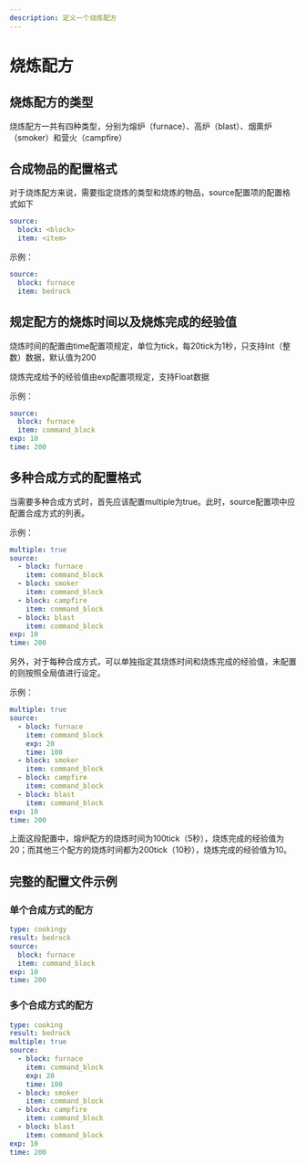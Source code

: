 ```yaml
---
description: 定义一个烧炼配方
---
```


# 烧炼配方

## 烧炼配方的类型

烧炼配方一共有四种类型，分别为熔炉（furnace）、高炉（blast）、烟熏炉（smoker）和营火（campfire）

## 合成物品的配置格式

对于烧炼配方来说，需要指定烧炼的类型和烧炼的物品，source配置项的配置格式如下

```yaml
source:
  block: <block>
  item: <item>
```

示例：

```yaml
source:
  block: furnace
  item: bedrock
```

## 规定配方的烧炼时间以及烧炼完成的经验值

烧炼时间的配置由time配置项规定，单位为tick，每20tick为1秒，只支持Int（整数）数据，默认值为200

烧炼完成给予的经验值由exp配置项规定，支持Float数据

示例：

```yaml
source:
  block: furnace
  item: command_block
exp: 10
time: 200
```

## 多种合成方式的配置格式

当需要多种合成方式时，首先应该配置multiple为true。此时，source配置项中应配置合成方式的列表。

示例：

```yaml
multiple: true
source:
  - block: furnace
    item: command_block
  - block: smoker
    item: command_block
  - block: campfire
    item: command_block
  - block: blast
    item: command_block
exp: 10
time: 200
```

另外，对于每种合成方式，可以单独指定其烧炼时间和烧炼完成的经验值，未配置的则按照全局值进行设定。

示例：

```yaml
multiple: true
source:
  - block: furnace
    item: command_block
    exp: 20
    time: 100
  - block: smoker
    item: command_block
  - block: campfire
    item: command_block
  - block: blast
    item: command_block
exp: 10
time: 200
```

上面这段配置中，熔炉配方的烧炼时间为100tick（5秒），烧炼完成的经验值为20；而其他三个配方的烧炼时间都为200tick（10秒），烧炼完成的经验值为10。

## 完整的配置文件示例

### 单个合成方式的配方

```yaml
type: cookingy
result: bedrock
source:
  block: furnace
  item: command_block
exp: 10
time: 200
```

### 多个合成方式的配方

```yaml
type: cooking
result: bedrock
multiple: true
source:
  - block: furnace
    item: command_block
    exp: 20
    time: 100
  - block: smoker
    item: command_block
  - block: campfire
    item: command_block
  - block: blast
    item: command_block
exp: 10
time: 200
```
